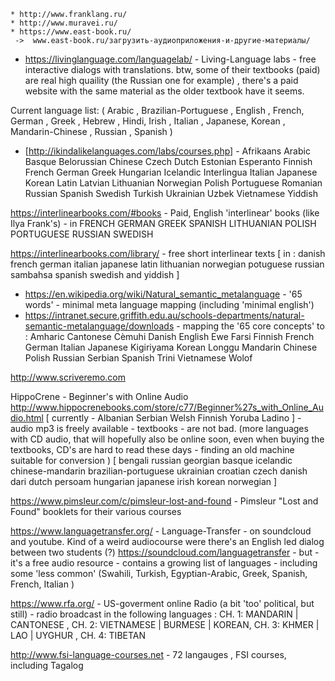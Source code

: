 
    * http://www.franklang.ru/
    * http://www.muravei.ru/
    * https://www.east-book.ru/
     ->  www.east-book.ru/загрузить-аудиоприложения-и-другие-материалы/


 * https://livinglanguage.com/languagelab/ - Living-Language labs - free interactive dialogs with translations. btw, some of their textbooks (paid) are real high quaility (the Russian one for example) , there's a paid website with the same material as the older textbook have it seems.

 Current language list: 
 ( Arabic  , Brazilian-Portuguese  , English  , French, German  , Greek  , Hebrew  , Hindi, Irish  , Italian  , Japanese, Korean  , Mandarin-Chinese  , Russian  , Spanish ) 
 



* [http://ikindalikelanguages.com/labs/courses.php] -  Afrikaans Arabic Basque Belorussian Chinese Czech Dutch Estonian Esperanto Finnish French German Greek Hungarian Icelandic Interlingua Italian Japanese Korean Latin Latvian Lithuanian Norwegian Polish Portuguese Romanian Russian Spanish Swedish Turkish Ukrainian Uzbek Vietnamese Yiddish


https://interlinearbooks.com/#books - Paid, English 'interlinear' books (like Ilya Frank's) - in FRENCH GERMAN GREEK SPANISH LITHUANIAN POLISH PORTUGUESE RUSSIAN SWEDISH

https://interlinearbooks.com/library/ - free short interlinear texts [ in : danish french german italian japanese latin lithuanian norwegian potuguese russian sambahsa spanish swedish and yiddish ]


* https://en.wikipedia.org/wiki/Natural_semantic_metalanguage - '65 words' - minimal meta language mapping (including 'minimal english')
* https://intranet.secure.griffith.edu.au/schools-departments/natural-semantic-metalanguage/downloads - mapping the '65 core concepts' to : 
Amharic  Cantonese  Cèmuhi  Danish  English  Ewe  Farsi  Finnish  French  German  Italian  Japanese  Kigiriyama  Korean  Longgu  Mandarin Chinese  Polish  Russian  Serbian  Spanish  Trini  Vietnamese  Wolof 

http://www.scriveremo.com


HippoCrene - Beginner's with Online Audio
http://www.hippocrenebooks.com/store/c77/Beginner%27s_with_Online_Audio.html [ currently - Albanian Serbian Welsh Finnish Yoruba Ladino ] - audio mp3 is freely available - textbooks - are not bad. (more languages with CD audio, that will hopefully also be online soon, even when buying the textbooks, CD's are hard to read these days - finding an old machine suitable for conversion ) [ bengali russian georgian basque icelandic chinese-mandarin brazilian-portuguese ukrainian croatian czech danish dari  dutch persoam hungarian japanese irish korean norwegian  ] 





https://www.pimsleur.com/c/pimsleur-lost-and-found - Pimsleur "Lost and Found" booklets for their various courses





https://www.languagetransfer.org/  - Language-Transfer - on soundcloud and youtube. Kind of a weird audiocourse were there's an English led dialog between two students (?) 
https://soundcloud.com/languagetransfer - but - it's a free audio resource - contains a growing list of languages - including some 'less common' (Swahili, Turkish, Egyptian-Arabic, Greek, Spanish, French, Italian )


https://www.rfa.org/ - US-goverment online Radio (a bit 'too' political, but still) - radio broadcast in the following languages : 
CH. 1: MANDARIN | CANTONESE , CH. 2: VIETNAMESE | BURMESE | KOREAN, CH. 3: KHMER | LAO | UYGHUR , CH. 4: TIBETAN



http://www.fsi-language-courses.net - 72 langauges , FSI courses, including Tagalog



